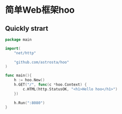 简单Web框架hoo
===

Quickly strart
---

```go
package main

import(
	"net/http"
	
	"github.com/astrosta/hoo"
)

func main(){
	h := hoo.New()
	h.GET("/", func(c *hoo.Context) {
		c.HTML(http.StatusOK, "<h1>Hello hoo</h1>")
	})
    
    h.Run(":8080")
}
```